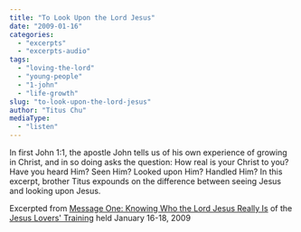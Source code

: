 ```yaml
---
title: "To Look Upon the Lord Jesus"
date: "2009-01-16"
categories: 
  - "excerpts"
  - "excerpts-audio"
tags: 
  - "loving-the-lord"
  - "young-people"
  - "1-john"
  - "life-growth"
slug: "to-look-upon-the-lord-jesus"
author: "Titus Chu"
mediaType: 
  - "listen"
---
```


In first John 1:1, the apostle John tells us of his own experience of growing in Christ, and in so doing asks the question: How real is your Christ to you? Have you heard Him? Seen Him? Looked upon Him? Handled Him? In this excerpt, brother Titus expounds on the difference between seeing Jesus and looking upon Jesus.

Excerpted from [Message One: Knowing Who the Lord Jesus Really Is](https://www.asweetsavor.org/knowing-who-the-lord-jesus-really-is/) of the [Jesus Lovers' Training](https://www.asweetsavor.org/conference-loving-the-lord-jesus/) held January 16-18, 2009
